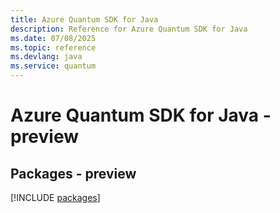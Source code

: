 ```yaml
---
title: Azure Quantum SDK for Java
description: Reference for Azure Quantum SDK for Java
ms.date: 07/08/2025
ms.topic: reference
ms.devlang: java
ms.service: quantum
---
```

# Azure Quantum SDK for Java - preview
## Packages - preview
[!INCLUDE [packages](quantum-index.md)]